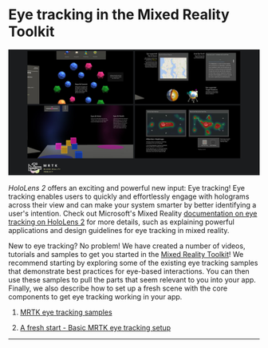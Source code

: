 # Eye tracking in the Mixed Reality Toolkit

![Eye tracking in MRTK](../../Documentation/Images/EyeTracking/mrtk_et_compilation.png)

_HoloLens 2_ offers an exciting and powerful new input: Eye tracking!
Eye tracking enables users to quickly and effortlessly engage with holograms across their view and can make your system smarter by better identifying a user's intention. Check out Microsoft's Mixed Reality [documentation on eye tracking on HoloLens 2](https://docs.microsoft.com/en-us/windows/mixed-reality/eye-tracking) for more details, such as explaining powerful applications and design guidelines for eye tracking in mixed reality.

New to eye tracking? No problem! We have created a number of videos, tutorials and samples to get you started in the [Mixed Reality Toolkit](https://github.com/Microsoft/MixedRealityToolkit-Unity)!
We recommend starting by exploring some of the existing eye tracking samples that demonstrate best practices for eye-based interactions.
You can then use these samples to pull the parts that seem relevant to you into your app.
Finally, we also describe how to set up a fresh scene with the core components to get eye tracking working in your app.

1. [MRTK eye tracking samples](EyeTracking_ExamplesOverview.md)

2. [A fresh start - Basic MRTK eye tracking setup](EyeTracking_BasicSetup.md)

---
